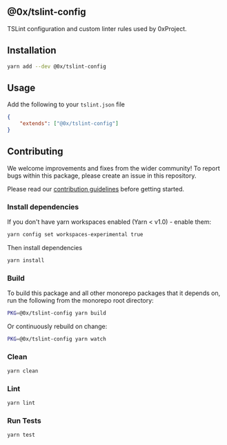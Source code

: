 ## @0x/tslint-config

TSLint configuration and custom linter rules used by 0xProject.

## Installation

```bash
yarn add --dev @0x/tslint-config
```

## Usage

Add the following to your `tslint.json` file

```json
{
    "extends": ["@0x/tslint-config"]
}
```

## Contributing

We welcome improvements and fixes from the wider community! To report bugs within this package, please create an issue in this repository.

Please read our [contribution guidelines](../../CONTRIBUTING.md) before getting started.

### Install dependencies

If you don't have yarn workspaces enabled (Yarn < v1.0) - enable them:

```bash
yarn config set workspaces-experimental true
```

Then install dependencies

```bash
yarn install
```

### Build

To build this package and all other monorepo packages that it depends on, run the following from the monorepo root directory:

```bash
PKG=@0x/tslint-config yarn build
```

Or continuously rebuild on change:

```bash
PKG=@0x/tslint-config yarn watch
```

### Clean

```bash
yarn clean
```

### Lint

```bash
yarn lint
```

### Run Tests

```bash
yarn test
```
